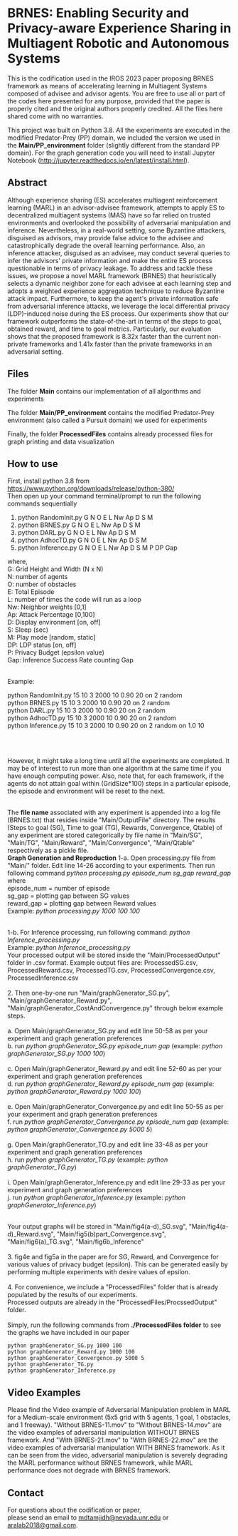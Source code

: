 # BRNES: Enabling Security and Privacy-aware Experience Sharing in Multiagent Robotic and Autonomous Systems

This is the codification used in the IROS 2023 paper proposing BRNES framework as means of accelerating learning in Multiagent Systems composed of advisee and advisor agents. You are free to use all or part of the codes here presented for any purpose, provided that the paper is properly cited and the original authors properly credited. All the files here shared come with no warranties.


This project was built on Python 3.8. All the experiments are executed in the modified Predator-Prey (PP) domain, we included the version we used in the **Main/PP_environment** folder (slightly different from the standard PP domain). For the graph generation code you will need to install Jupyter Notebook (http://jupyter.readthedocs.io/en/latest/install.html).

## Abstract
Although experience sharing (ES) accelerates multiagent reinforcement learning (MARL) in an advisor-advisee framework, attempts to apply ES to decentralized multiagent systems (MAS) have so far relied on trusted environments and overlooked the possibility of adversarial manipulation and inference. Nevertheless, in a real-world setting, some Byzantine attackers, disguised as advisors, may provide false advice to the advisee and catastrophically degrade the overall learning performance. Also, an inference attacker, disguised as an advisee, may conduct several queries to infer the advisors' private information and make the entire ES process questionable in terms of privacy leakage. To address and tackle these issues, we propose a novel MARL framework (BRNES) that heuristically selects a dynamic neighbor zone for each advisee at each learning step and adopts a weighted experience aggregation technique to reduce Byzantine attack impact. Furthermore, to keep the agent's private information safe from adversarial inference attacks, we leverage the local differential privacy (LDP)-induced noise during the ES process. Our experiments show that our framework outperforms the state-of-the-art in terms of the steps to goal, obtained reward, and time to goal metrics. Particularly, our evaluation shows that the proposed framework is 8.32x faster than the current non-private frameworks and 1.41x faster than the private frameworks in an adversarial setting.


## Files
The folder **Main** contains our implementation of all algorithms and experiments

The folder **Main/PP_environment** contains the modified Predator-Prey environment (also called a Pursuit domain) we used for experiments

Finally, the folder **ProcessedFiles** contains already processed files for graph printing and data visualization

## How to use <br />
First, install python 3.8 from https://www.python.org/downloads/release/python-380/<br />
Then open up your command terminal/prompt to run the following commands sequentially<br />
1. python RandomInit.py G N O E L Nw Ap D S M
2. python BRNES.py G N O E L Nw Ap D S M
3. python DARL.py G N O E L Nw Ap D S M
4. python AdhocTD.py G N O E L Nw Ap D S M
5. python Inference.py G N O E L Nw Ap D S M P DP Gap

where, <br />
G: Grid Height and Width (N x N)<br />
N: number of agents<br />
O: number of obstacles<br />
E: Total Episode<br />
L: number of times the code will run as a loop<br />
Nw: Neighbor weights [0,1]<br />
Ap: Attack Percentage [0,100]<br />
D: Display environment [on, off]<br />
S: Sleep (sec)<br />
M: Play mode [random, static]<br />
DP: LDP status [on, off] <br />
P: Privacy Budget (epsilon value) <br />
Gap: Inference Success Rate counting Gap <br />

<br />
Example:<br />

python RandomInit.py 15 10 3 2000 10 0.90 20 on 2 random<br />
python BRNES.py 15 10 3 2000 10 0.90 20 on 2 random<br />
python DARL.py 15 10 3 2000 10 0.90 20 on 2 random<br />
python AdhocTD.py 15 10 3 2000 10 0.90 20 on 2 random<br />
python Inference.py 15 10 3 2000 10 0.90 20 on 2 random on 1.0 10 <br />

<br /><br />
         
However, it might take a long time until all the experiments are completed. 
It may be of interest to run more than one algorithm at the same time if you have enough computing power. 
Also, note that, for each framework, if the agents do not attain goal within (GridSize*100) steps in a particular episode, the episode and environment will be reset to the next. <br /><br />

The **file name** associated with any experiment is appended into a log file (BRNES.txt) that resides inside "Main/OutputFile" directory.
The results (Steps to goal (SG), Time to goal (TG), Rewards, Convergence, Qtable) of any experiment are stored categorically by file name in "Main/SG", "Main/TG", "Main/Reward", "Main/Convergence", "Main/Qtable" respectively as a pickle file.
<br />
**Graph Generation and Reproduction**
1-a. Open processing.py file from "Main/" folder. Edit line 14-26 according to your experiments. Then run following command
	_python processing.py episode_num sg_gap reward_gap_
	where <br />
		episode_num = number of episode<br />
		sg_gap = plotting gap between SG values<br />
		reward_gap = plotting gap between Reward values<br />
Example: _python processing.py 1000 100 100_ <br /><br />

1-b. For Inference processing, run following command: _python Inference_processing.py_<br />
	Example: _python Inference_processing.py_ <br />
Your processed output will be stored inside the "Main/ProcessedOutput" folder in .csv format. Example output files are: ProcessedSG.csv, ProcessedReward.csv, ProcessedTG.csv, ProcessedConvergence.csv, ProcessedInference.csv<br /><br />
2. Then one-by-one run "Main/graphGenerator_SG.py", "Main/graphGenerator_Reward.py", "Main/graphGenerator_CostAndConvergence.py" through below example steps.<br /><br />
	a. Open Main/graphGenerator_SG.py and edit line 50-58 as per your experiment and graph generation preferences<br />
	b. run _python graphGenerator_SG.py episode_num gap_   (example: _python graphGenerator_SG.py 1000 100_)<br /><br />
	c. Open Main/graphGenerator_Reward.py and edit line 52-60 as per your experiment and graph generation preferences<br />
	d. run _python graphGenerator_Reward.py episode_num gap_  (example: _python graphGenerator_Reward.py 1000 100_)<br /><br />
	e. Open Main/graphGenerator_Convergence.py and edit line 50-55 as per your experiment and graph generation preferences<br />
	f. run _python graphGenerator_Convergence.py episode_num gap_   (example: _python graphGenerator_Convergence.py 5000 5_)<br /><br />
	g. Open Main/graphGenerator_TG.py and edit line 33-48 as per your experiment and graph generation preferences<br />
	h. run _python graphGenerator_TG.py_   (example: _python graphGenerator_TG.py_)<br /><br />
	i. Open Main/graphGenerator_Inference.py and edit line 29-33 as per your experiment and graph generation preferences<br />
	j. run _python graphGenerator_Inference.py_   (example: _python graphGenerator_Inference.py_)<br /><br />
	
Your output graphs will be stored in "Main/fig4(a-d)_SG.svg", "Main/fig4(a-d)_Reward.svg", "Main/fig5(b)part_Convergence.svg", 
"Main/fig6(a)_TG.svg", "Main/fig6b_Inference" <br /><br />
3. fig4e and fig5a in the paper are for SG, Reward, and Convergence for various values of privacy budget (epsilon). This can be generated easily by performing multiple experiments with desire values of epsilon.<br /><br />
4. For convenience, we include a "ProcessedFiles" folder that is already populated by the results of our experiments. <br />
	Processed outputs are already in the "ProcessedFiles/ProcssedOutput" folder.<br /><br />
	Simply, run the following commands from **./ProcessedFiles folder** to see the graphs we have included in our paper<br/>
	
	python graphGenerator_SG.py 1000 100
	python graphGenerator_Reward.py 1000 100
	python graphGenerator_Convergence.py 5000 5
	python graphGenerator_TG.py
	python graphGenerator_Inference.py 
	
	
	
## Video Examples
Please find the Video example of Adversarial Manipulation problem in MARL for a Medium-scale environment (5x5 grid with 5 agents, 1 goal, 1 obstacles, and 1 freeway). "Without BRNES-11.mov" to "Without BRNES-14.mov" are the video examples of adversarial manipulation WITHOUT BRNES framework. And "With BRNES-21.mov" to "With BRNES-22.mov" are the video examples of adversarial manipulation WITH BRNES framework. As it can be seen from the video, adversarial manipulation is severely degrading the MARL performance without BRNES framework, while MARL performance does not degrade with BRNES framework.

## Contact
For questions about the codification or paper, <br />please send an email to mdtamjidh@nevada.unr.edu or aralab2018@gmail.com.
